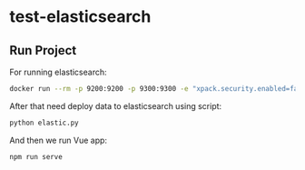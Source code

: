 # test-elasticsearch

## Run Project

For running elasticsearch:
```sh
docker run --rm -p 9200:9200 -p 9300:9300 -e "xpack.security.enabled=false" -e "discovery.type=single-node" docker.elastic.co/elasticsearch/elasticsearch:8.6.1
```

After that need deploy data to elasticsearch using script:

```sh
python elastic.py
```

And then we run Vue app:

```sh
npm run serve
```
